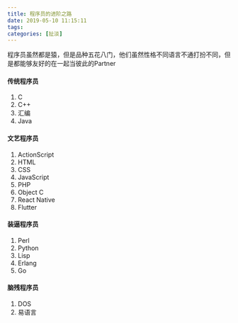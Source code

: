 ```yaml
---
title: 程序员的进阶之路
date: 2019-05-10 11:15:11
tags: 
categories: [扯淡]
---
```


程序员虽然都是猿，但是品种五花八门，他们虽然性格不同语言不通打扮不同，但是都能够友好的在一起当彼此的Partner

<!--more-->

#### 传统程序员

1. C
2. C++
3. 汇编
4. Java

#### 文艺程序员

1. ActionScript
2. HTML
3. CSS
4. JavaScript
6. PHP
7. Object C
8. React Native
9. Flutter

#### 装逼程序员
1. Perl
2. Python
3. Lisp
4. Erlang
5. Go

#### 脑残程序员

1. DOS
2. 易语言